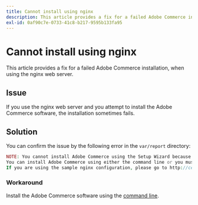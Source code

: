 ```yaml
---
title: Cannot install using nginx
description: This article provides a fix for a failed Adobe Commerce installation, when using the nginx web server.
exl-id: 0af90c7e-0733-41c8-b217-9595b133fa95
---
```

# Cannot install using nginx

This article provides a fix for a failed Adobe Commerce installation, when using the nginx web server.

## Issue

If you use the nginx web server and you attempt to install the Adobe Commerce software, the installation sometimes fails.

## Solution

You can confirm the issue by the following error in the `var/report` directory:

```php
NOTE: You cannot install Adobe Commerce using the Setup Wizard because the Adobe Commerce setup directory cannot be accessed.
You can install Adobe Commerce using either the command line or you must restore access to the following directory: /var/www/html/setup
If you are using the sample nginx configuration, please go to http://ce.mtf03.bcn.magento.com/setup/";i:1;s:641:"#0 /var/www/html/lib/internal/Magento/Framework/App/Http.php(213): Magento\Framework\App\Http->redirectToSetup(Object(Magento\Framework\App\Bootstrap), Object(Exception))
```

### Workaround

Install the Adobe Commerce software using the [command line](https://devdocs.magento.com/guides/v2.3/install-gde/install/cli/install-cli.html).
